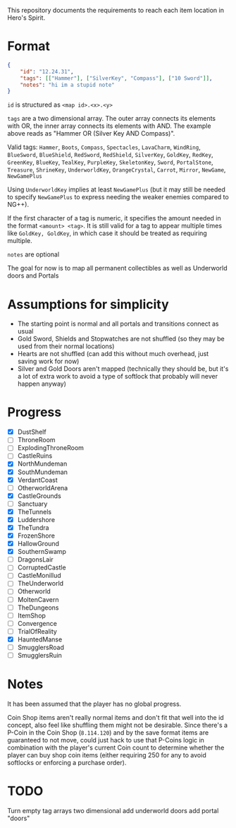 This repository documents the requirements to reach each item location in Hero's Spirit.

# Format

```json
{
    "id": "12.24.31",
    "tags": [["Hammer"], ["SilverKey", "Compass"], ["10 Sword"]],
    "notes": "hi im a stupid note"
}
```

`id` is structured as `<map id>.<x>.<y>`

`tags` are a two dimensional array. The outer array connects its elements with OR, the inner array connects its elements with AND. The example above reads as "Hammer OR (Silver Key AND Compass)".

Valid tags: `Hammer`, `Boots`, `Compass`, `Spectacles`, `LavaCharm`, `WindRing`, `BlueSword`, `BlueShield`, `RedSword`, `RedShield`, `SilverKey`, `GoldKey`, `RedKey`, `GreenKey`, `BlueKey`, `TealKey`, `PurpleKey`, `SkeletonKey`, `Sword`, `PortalStone`, `Treasure`, `ShrineKey`, `UnderworldKey`, `OrangeCrystal`, `Carrot`, `Mirror`, `NewGame`, `NewGamePlus`

Using `UnderworldKey` implies at least `NewGamePlus` (but it may still be needed to specify `NewGamePlus` to express needing the weaker enemies compared to NG++).

If the first character of a tag is numeric, it specifies the amount needed in the format `<amount> <tag>`. It is still valid for a tag to appear multiple times like `GoldKey, GoldKey`, in which case it should be treated as requiring multiple.

`notes` are optional

The goal for now is to map all permanent collectibles as well as Underworld doors and Portals

# Assumptions for simplicity

- The starting point is normal and all portals and transitions connect as usual
- Gold Sword, Shields and Stopwatches are not shuffled (so they may be used from their normal locations)
- Hearts are not shuffled (can add this without much overhead, just saving work for now)
- Silver and Gold Doors aren't mapped (technically they should be, but it's a lot of extra work to avoid a type of softlock that probably will never happen anyway)

# Progress

- [x] DustShelf
- [ ] ThroneRoom
- [ ] ExplodingThroneRoom
- [ ] CastleRuins
- [x] NorthMundeman
- [x] SouthMundeman
- [x] VerdantCoast
- [ ] OtherworldArena
- [x] CastleGrounds
- [ ] Sanctuary
- [x] TheTunnels
- [x] Luddershore
- [x] TheTundra
- [x] FrozenShore
- [x] HallowGround
- [x] SouthernSwamp
- [ ] DragonsLair
- [ ] CorruptedCastle
- [ ] CastleMonillud
- [ ] TheUnderworld
- [ ] Otherworld
- [ ] MoltenCavern
- [ ] TheDungeons
- [ ] ItemShop
- [ ] Convergence
- [ ] TrialOfReality
- [x] HauntedManse
- [ ] SmugglersRoad
- [ ] SmugglersRuin

# Notes

It has been assumed that the player has no global progress.

Coin Shop items aren't really normal items and don't fit that well into the id concept, also feel like shuffling them might not be desirable.
Since there's a P-Coin in the Coin Shop (`8.114.120`) and by the save format items are guaranteed to not move, could just hack to use that P-Coins logic in combination with the player's current Coin count to determine whether the player can buy shop coin items (either requiring 250 for any to avoid softlocks or enforcing a purchase order).

# TODO
Turn empty tag arrays two dimensional
add underworld doors
add portal "doors"
